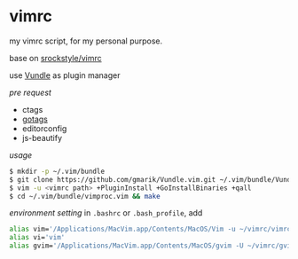 vimrc
=====

my vimrc script, for my personal purpose.

base on [srockstyle/vimrc](https://github.com/srockstyle/vimrc)

use [Vundle](https://github.com/gmarik/Vundle.vim) as plugin manager

*pre request*
- ctags
- [gotags](https://github.com/jstemmer/gotags)
- editorconfig
- js-beautify

*usage*
```bash
$ mkdir -p ~/.vim/bundle
$ git clone https://github.com/gmarik/Vundle.vim.git ~/.vim/bundle/Vundle.vim
$ vim -u <vimrc path> +PluginInstall +GoInstallBinaries +qall
$ cd ~/.vim/bundle/vimproc.vim && make
```

*environment setting*
in ```.bashrc``` or ```.bash_profile```, add
```bash
alias vim='/Applications/MacVim.app/Contents/MacOS/Vim -u ~/vimrc/vimrc'
alias vi='vim'
alias gvim='/Applications/MacVim.app/Contents/MacOS/gvim -U ~/vimrc/gvimrc'

```
